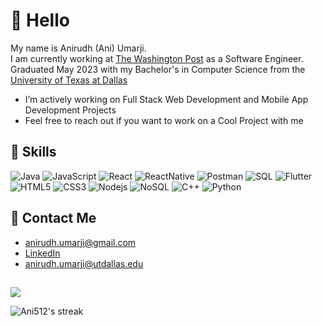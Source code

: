 

# 👋 Hello 
My name is Anirudh (Ani) Umarji.  
I am currently working at [The Washington Post](https://www.washingtonpost.com/) as a Software Engineer.
Graduated May 2023 with my Bachelor's in Computer Science from the [University of Texas at Dallas](https://cs.utdallas.edu/) 


-  I’m actively working on Full Stack Web Development and Mobile App Development Projects
-  Feel free to reach out if you want to work on a Cool Project with me
   
   
## 🌱 Skills

![Java](https://img.shields.io/badge/-Java-black?style=flat-square&logo=java&logoColor=blue)  ![JavaScript](https://img.shields.io/badge/-JavaScript-black?style=flat-square&logo=javascript&logoColor=yellow)  ![React](https://img.shields.io/badge/-React-black?style=flat-square&logo=react&logoColor=blue)  ![ReactNative](https://img.shields.io/badge/-ReactNative-black?style=flat-square&logo=reactnative&logoColor=blue)  ![Postman](https://img.shields.io/badge/-Postman-black?style=flat-square&logo=postman&logoColor=orange)  ![SQL](https://img.shields.io/badge/-Sql-black?style=flat-square&logo=sql)  ![Flutter](https://img.shields.io/badge/-Flutter-black?style=flat-square&logo=flutter&logoColor=blue)  ![HTML5](https://img.shields.io/badge/-HTML5-black?style=flat-square&logo=html5) ![CSS3](https://img.shields.io/badge/-CSS3-black?style=flat-square&logo=css3&logoColor=blue) ![Nodejs](https://img.shields.io/badge/-NodeJs-black?style=flat-square&logo=nodejs)  ![NoSQL](https://img.shields.io/badge/-MongoDB-black?style=flat-square&logo=mongodb)  ![C++](https://img.shields.io/badge/-C++-black?style=flat-square&logo=c%2B%2b&logoColor=blue) ![Python](https://img.shields.io/badge/-Python-black?style=flat-square&logo=python)


## 👀 Contact Me

- anirudh.umarji@gmail.com 
- [LinkedIn](https://www.linkedin.com/in/anirudhumarji/)
- anirudh.umarji@utdallas.edu 

##
![](http://github-profile-summary-cards.vercel.app/api/cards/profile-details?username=Ani512&theme=monokai)

<img title="🔥 Get streak stats for your profile at git.io/streak-stats" alt="Ani512's streak" src="https://github-readme-streak-stats.herokuapp.com/?user=Ani512&theme=radical&hide_border=true&layout=compact"/>

<!--
![Top Langs](https://github-readme-stats.vercel.app/api/top-langs/?username=Ani512&layout=compact&hide=html,css&count_private=true&theme=radical&hide_border=true)

Ani512/Ani512 is a ✨ special ✨ repository because its `README.md` (this file) appears on your GitHub profile.
You can click the Preview link to take a look at your changes.
--->
